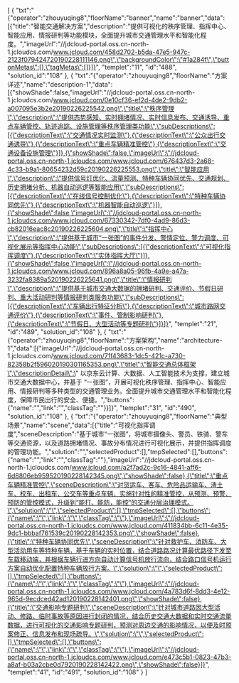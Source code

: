 [
	{
		"txt":"{\"operator\":\"zhouyuqing8\",\"floorName\":\"banner\",\"name\":\"banner\",\"data\":[{\"title\":\"智能交通解决方案\",\"description\":\"提供可视化的秩序管理、指挥中心、智能应用、情报研判等功能模块，全面提升城市交通管理水平和智能化程度。\",\"imageUrl\":\"//jdcloud-portal.oss.cn-north-1.jcloudcs.com/www.jcloud.com/458d2702-b5da-47e5-947c-2123f079424720190228111146.png\",\"backgroundColor\":\"#1a284f\",\"buttonMetas\":[],\"tagMetas\":[]}]}",
		"templet":"11",
		"id":"488",
		"solution_id":"108"
	},
	{
		"txt":"{\"operator\":\"zhouyuqing8\",\"floorName\":\"方案详述\",\"name\":\"description-1\",\"data\":[{\"showShade\":false,\"imageUrl\":\"//jdcloud-portal.oss.cn-north-1.jcloudcs.com/www.jcloud.com/0e10cf36-ef2d-4de2-9db2-a007095e3b2e20190226225542.png\",\"title\":\"秩序管理\",\"description\":\"提供态势感知、实时拥堵情况、实时信息发布、交通诱导、重点车辆管控、轨迹追踪、设施管理等秩序管理类功能\",\"subDescriptions\":[{\"descriptionText\":\"交通情况实时监测\"},{\"descriptionText\":\"公众出行交通诱导\"},{\"descriptionText\":\"重点车辆精准管控\"},{\"descriptionText\":\"交通设备设施管理\"}]},{\"showShade\":false,\"imageUrl\":\"//jdcloud-portal.oss.cn-north-1.jcloudcs.com/www.jcloud.com/676437d3-2a68-4c33-b9a1-80654232d59c20190226225553.png\",\"title\":\"智能应用\",\"description\":\"提供信号灯优化、流量预测、特种车辆协同优先、交通规划、历史拥堵分析、机器自动巡逻等智能应用\",\"subDescriptions\":[{\"descriptionText\":\"在线信号控制优化\"},{\"descriptionText\":\"特种车辆协同优先\"},{\"descriptionText\":\"机器智能自动巡逻\"}]},{\"showShade\":false,\"imageUrl\":\"//jdcloud-portal.oss.cn-north-1.jcloudcs.com/www.jcloud.com/67330342-7df0-4ad9-86d3-cb82016eac8c20190226225604.png\",\"title\":\"指挥中心\",\"description\":\"提供基于城市“一张图”的事件分发、警情定位、警力调度、可视化展示等指挥中心功能\",\"subDescriptions\":[{\"descriptionText\":\"可视化指挥调度\"},{\"descriptionText\":\"实体指挥大厅\"}]},{\"showShade\":false,\"imageUrl\":\"//jdcloud-portal.oss.cn-north-1.jcloudcs.com/www.jcloud.com/896a8a05-96fb-4a9e-a47a-3232fa8389a520190226225641.png\",\"title\":\"情报研判\",\"description\":\"提供基于城市交通大数据的拥堵研判、交通评价、节假日研判、重大活动研判等情报研判类服务功能\",\"subDescriptions\":[{\"descriptionText\":\"车辆出行特征分析\"},{\"descriptionText\":\"城市路网交通评价\"},{\"descriptionText\":\"事件、管制影响研判\"},{\"descriptionText\":\"节假日、大型活动等专题研判\"}]}]}",
		"templet":"21",
		"id":"489",
		"solution_id":"108"
	},
	{
		"txt":"{\"operator\":\"zhouyuqing8\",\"floorName\":\"方案架构\",\"name\":\"architecture-1\",\"data\":[{\"imageUrl\":\"//jdcloud-portal.oss.cn-north-1.jcloudcs.com/www.jcloud.com/71f43683-1dc5-421c-a730-82358b2f596020190301165353.png\",\"title\":\"智能交通总体框架\",\"descriptionDetail\":\" 以京东云计算、大数据、人工智能技术为支撑，建立城市交通大数据中心，并基于 “一张图”，开展可视化秩序管理、指挥中心、智能应用、情报研判等多种类型的交通管理业务。全面提升城市交通管理水平和智能化程度，保障市民出行的安全、便捷。\",\"buttons\":{\"name\":\"\",\"link\":\"\",\"classTag\":\"\"}}]}",
		"templet":"31",
		"id":"490",
		"solution_id":"108"
	},
	{
		"txt":"{\"operator\":\"zhouyuqing8\",\"floorName\":\"典型场景\",\"name\":\"scene\",\"data\":[{\"title\":\"可视化指挥调度\",\"sceneDescription\":\"基于城市“一张图”，将城市摄像头、警员、铁骑、警车等交通资源，以及道路拥堵情况、事故分布情况进行可视化展示，并提供指挥调度的管理功能。\",\"solution\":\"\",\"selectedProduct\":[],\"tmpSelected\":[],\"buttons\":{\"name\":\"\",\"link\":\"\",\"classTag\":\"\"},\"imageUrl\":\"//jdcloud-portal.oss.cn-north-1.jcloudcs.com/www.jcloud.com/a2f7ad2c-9c16-4841-aff6-6d8806eb959520190228142345.png\",\"showShade\":false},{\"title\":\"重点车辆精准管控\",\"sceneDescription\":\"对货运车、客车、危险品运输车、渣土车、校车、出租车、公交车等重点车辆，实施针对性的精准管控，从预测、预警、预防的管控模式，升级到“能打、能防，能控”的交通分层治理模式。\",\"solution\":\"\",\"selectedProduct\":[],\"tmpSelected\":[],\"buttons\":{\"name\":\"\",\"link\":\"\",\"classTag\":\"\"},\"imageUrl\":\"//jdcloud-portal.oss.cn-north-1.jcloudcs.com/www.jcloud.com/411834bb-6c11-4e35-9dc1-bbbaf761539c20190228142353.png\",\"showShade\":false},{\"title\":\"特种车辆协同优先\",\"sceneDescription\":\"针对救护车、消防车、大型活动用车等特种车辆，基于车辆的实时位置，结合道路路况计算最优路径下发至车载移动端，并根据车辆行进方向自动计算信号机放行流向，结合路口信号机运行方案自动优化配置特种车辆放行方案。\",\"solution\":\"\",\"selectedProduct\":[],\"tmpSelected\":[],\"buttons\":{\"name\":\"\",\"link\":\"\",\"classTag\":\"\"},\"imageUrl\":\"//jdcloud-portal.oss.cn-north-1.jcloudcs.com/www.jcloud.com/4a783d6f-8dd3-4e12-965d-9ecdced42ad120190228142401.png\",\"showShade\":false},{\"title\":\"交通影响专题研判\",\"sceneDescription\":\"针对城市道路因大型活动、修路、临时事故等原因进行封闭的情况，结合历史交通大数据和实时交通流量数据，进行可视化的交通影响专题研判，预测对周边交通的影响情况，以便及时预案修正、信息发布和现场疏导。\",\"solution\":\"\",\"selectedProduct\":[],\"tmpSelected\":[],\"buttons\":{\"name\":\"\",\"link\":\"\",\"classTag\":\"\"},\"imageUrl\":\"//jdcloud-portal.oss.cn-north-1.jcloudcs.com/www.jcloud.com/e473c5b1-0823-47b3-a8af-b03a2cbe0d7920190228142422.png\",\"showShade\":false}]}",
		"templet":"41",
		"id":"491",
		"solution_id":"108"
	}
]
